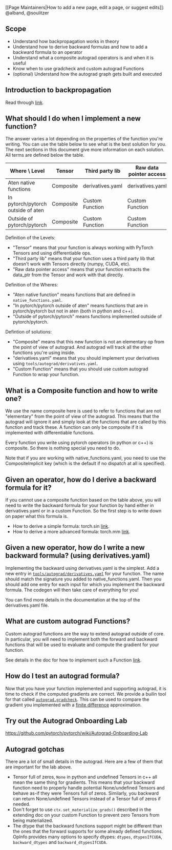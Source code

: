 [[Page Maintainers|How to add a new page, edit a page, or suggest edits]]: @alband, @soulitzer

## Scope
* Understand how backpropagation works in theory
* Understand how to derive backward formulas and how to add a backward formula to an operator
* Understand what a composite autograd operators is and when it is useful
* Know when to use gradcheck and custom autograd Functions
* (optional) Understand how the autograd graph gets built and executed

## Introduction to backpropagation

Read through [link](https://colab.research.google.com/drive/1aWNdmYt7RcHMbUk-Xz2Cv5-cGFSWPXe0).

## What should I do when I implement a new function?

The answer varies a lot depending on the properties of the function you're writing.
You can use the table below to see what is the best solution for you.
The next sections in this document give more information on each solution.
All terms are defined below the table.

| Where \ Level      | Tensor | Third party lib | Raw data pointer access |
| ----------- | ----------- | ----------- | ----------- |
| Aten native functions      | Composite | derivatives.yaml | derivatives.yaml
| In pytorch/pytorch outside of aten   | Composite | Custom Function | Custom Function |
| Outside of pytorch/pytorch   | Composite | Custom Function | Custom Function |

Definition of the Levels:
- "Tensor" means that your function is always working with PyTorch Tensors and using differentiable ops.
- "Third party lib" means that your function uses a third party lib that doesn't work with Tensors directly (numpy, CUDA, etc).
- "Raw data pointer access" means that your function extracts the data_ptr from the Tensor and work with that directly.

Definition of the Wheres:
- "Aten native function" means functions that are defined in `native_functions.yaml`.
- "In pytorch/pytorch outside of aten" means functions that are in pytorch/pytorch but not in aten (both in python and c++).
- "Outside of pytorch/pytorch" means functions implemented outside of pytorch/pytorch.

Defintion of solutions:
- "Composite" means that this new function is not an elementary op from the point of view of autograd. And autograd will track all the other functions you're using inside.
- "derivatives.yaml" means that you should implement your derivatives using `tools/autograd/derivatives.yaml`.
- "Custom Function" means that you should use custom autograd Function to wrap your function.

## What is a Composite function and how to write one?

We use the name composite here is used to refer to functions that are not "elementary" from the point of view of the autograd. This means that the autograd will ignore it and simply look at the functions that are called by this function and track these.
A function can only be composite if it is implemented with differentiable functions.

Every function you write using pytorch operators (in python or c++) is composite. So there is nothing special you need to do.

Note that if you are working with native_functions.yaml, you need to use the CompositeImplicit key (which is the default if no dispatch at all is specified).

## Given an operator, how do I derive a backward formula for it?

If you cannot use a composite function based on the table above, you will need to write the backward formula for your function by hand either in derivatives.yaml or in a custom Function.
So the first step is to write down on paper what this formula is.

- How to derive a simple formula: torch.sin [link](https://colab.research.google.com/drive/1lUU5JUh0h-8XwaavyLuOkQfeQgn4m8zr).
- How to derive a more advanced formula: torch.mm [link](https://colab.research.google.com/drive/1z6641HKB51OfYJMCxOFo0lYd7viytnIG).

## Given a new operator, how do I write a new backward formula? (using derivatives.yaml)

Implementing the backward using derivatives.yaml is the simplest.
Add a new entry in [`tools/autograd/derivatives.yaml`](https://github.com/pytorch/pytorch/blob/master/tools/autograd/derivatives.yaml) for your function.
The name should match the signature you added to native_functions.yaml.
Then you should add one entry for each input for which you implement the backward formula.
The codegen will then take care of everything for you!

You can find more details in the documentation at the top of the derivatives.yaml file.

## What are custom autograd Functions?

Custom autograd functions are the way to extend autograd outside of core.
In particular, you will need to implement both the forward and backward functions that will be used to evaluate and compute the gradient for your function.

See details in the doc for how to implement such a Function [link](https://pytorch.org/docs/stable/notes/extending.html).

## How do I test an autograd formula?

Now that you have your function implemented and supporting autograd, it is time to check if the computed gradients are correct.
We provide a builin tool for that called [`autograd.gradcheck`](https://pytorch.org/docs/stable/generated/torch.autograd.gradcheck.html?highlight=gradcheck#torch.autograd.gradcheck).
This can be used to compare the gradient you implemented with a [finite difference](https://en.wikipedia.org/wiki/Finite_difference) approximation.

## Try out the Autograd Onboarding Lab

https://github.com/pytorch/pytorch/wiki/Autograd-Onboarding-Lab

## Autograd gotchas

There are a lot of small details in the autograd.
Here are a few of them that are important for the lab above.

- Tensor full of zeros, `None` in python and undefined Tensors in c++ all mean the same thing for gradients. This means that your backward function need to properly handle potential None/undefined Tensors and behave as-if they were Tensors full of zeros. Similarly, you backward can return None/undefined Tensors instead of a Tensor full of zeros if needed.
- Don't forget to use `ctx.set_materialize_grads()` described in the extending doc on your custom Function to prevent zero Tensors from being materialized.
- The dtype that the backward functions support might be different than the ones that the forward supports for some already defined functions. OpInfo provides many options to specify dtypes: `dtypes`, `dtypesIfCUDA`, `backward_dtypes` and `backward_dtypesIfCUDA`.
